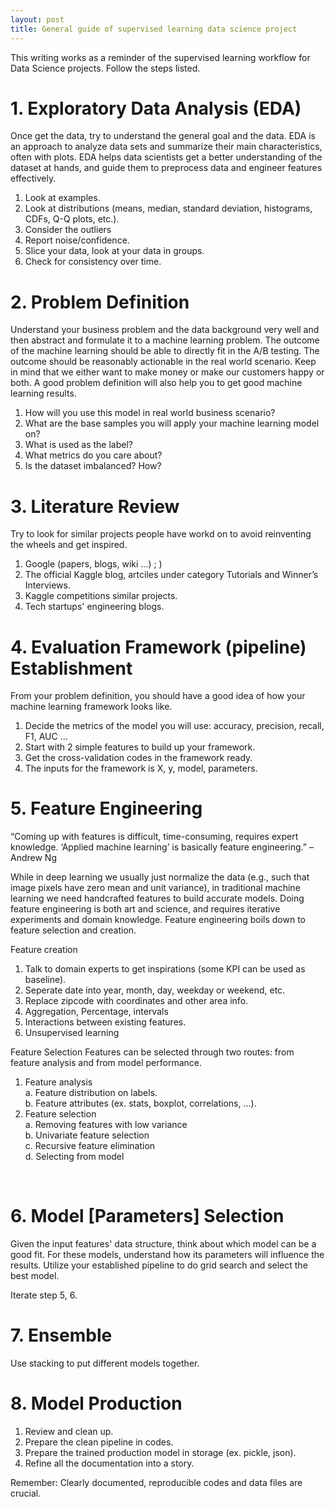 ```yaml
---
layout: post
title: General guide of supervised learning data science project
---
```


This writing works as a reminder of the supervised learning workflow for Data Science projects. Follow the steps listed.


# 1. Exploratory Data Analysis (EDA)
Once get the data, try to understand the general goal and the data. EDA is an approach to analyze data sets and summarize their main characteristics, often with plots. EDA helps data scientists get a better understanding of the dataset at hands, and guide them to preprocess data and engineer features effectively.

1. Look at examples.
2. Look at distributions (means, median, standard deviation, histograms, CDFs, Q-Q plots, etc.).
3. Consider the outliers
4. Report noise/confidence.
5. Slice your data, look at your data in groups.
6. Check for consistency over time.


# 2. Problem Definition
Understand your business problem and the data background very well and then abstract and formulate it to a machine learning problem. The outcome of the machine learning should be able to directly fit in the A/B testing. The outcome should be reasonably actionable in the real world scenario. Keep in mind that we either want to make money or make our customers happy or both. A good problem definition will also help you to get good machine learning results.

 1. How will you use this model in real world business scenario?
 2. What are the base samples you will apply your machine learning model on?
 3. What is used as the label?
 4. What metrics do you care about?
 5. Is the dataset imbalanced? How?


# 3. Literature Review
Try to look for similar projects people have workd on to avoid reinventing the wheels and get inspired.

1. Google (papers, blogs, wiki ...) ; )
2. The official Kaggle blog, artciles under category Tutorials and Winner’s Interviews.
3. Kaggle competitions similar projects.
4. Tech startups' engineering blogs.


# 4. Evaluation Framework (pipeline) Establishment

From your problem definition, you should have a good idea of how your machine learning framework looks like.

1. Decide the metrics of the model you will use: accuracy, precision, recall, F1, AUC ...
2. Start with 2 simple features to build up your framework.
3. Get the cross-validation codes in the framework ready.
4. The inputs for the framework is X, y, model, parameters.


# 5. Feature Engineering

“Coming up with features is difficult, time-consuming, requires expert knowledge. ‘Applied machine learning’ is basically feature engineering.” – Andrew Ng

While in deep learning we usually just normalize the data (e.g., such that image pixels have zero mean and unit variance), in traditional machine learning we need handcrafted features to build accurate models. Doing feature engineering is both art and science, and requires iterative experiments and domain knowledge. Feature engineering boils down to feature selection and creation.

Feature creation
1. Talk to domain experts to get inspirations (some KPI can be used as baseline).
2. Seperate date into year, month, day, weekday or weekend, etc.
3. Replace zipcode with coordinates and other area info.
4. Aggregation, Percentage, intervals
5. Interactions between existing features.
6. Unsupervised learning

Feature Selection
    Features can be selected through two routes: from feature analysis and from model performance.

 1. Feature analysis  
        a. Feature distribution on labels.  
        b. Feature attributes (ex. stats, boxplot, correlations, ...).
 2. Feature selection  
        a. Removing features with low variance  
        b. Univariate feature selection  
        c. Recursive feature elimination  
        d. Selecting from model  


​		
# 6. Model [Parameters] Selection

Given the input features' data structure, think about which model can be a good fit. For these models, understand how its parameters will influence the results. Utilize your established pipeline to do grid search and select the best model.

Iterate step 5, 6.


# 7. Ensemble
Use stacking to put different models together.

# 8. Model Production
1. Review and clean up.
2. Prepare the clean pipeline in codes.
3. Prepare the trained production model in storage (ex. pickle, json).
4. Refine all the documentation into a story.


Remember: Clearly documented, reproducible codes and data files are crucial.


